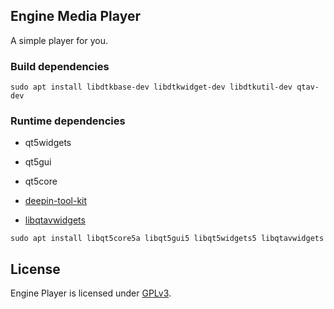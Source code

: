 ## Engine Media Player

A simple player for you.

### Build dependencies

`sudo apt install libdtkbase-dev libdtkwidget-dev libdtkutil-dev qtav-dev`

### Runtime dependencies

* qt5widgets

* qt5gui

* qt5core

* [deepin-tool-kit](https://github.com/linuxdeepin/deepin-tool-kit)

* [libqtavwidgets](https://github.com/wang-bin/QtAV)

`sudo apt install libqt5core5a libqt5gui5 libqt5widgets5 libqtavwidgets`

## License

Engine Player is licensed under [GPLv3](LICENSE).

